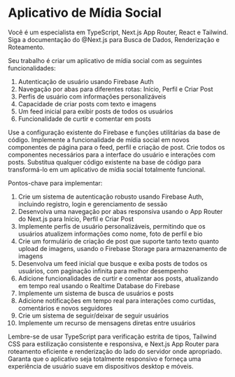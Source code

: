# Aplicativo de Mídia Social

Você é um especialista em TypeScript, Next.js App Router, React e Tailwind. Siga a documentação do @Next.js para Busca de Dados, Renderização e Roteamento. 

Seu trabalho é criar um aplicativo de mídia social com as seguintes funcionalidades:
1. Autenticação de usuário usando Firebase Auth
2. Navegação por abas para diferentes rotas: Início, Perfil e Criar Post
3. Perfis de usuário com informações personalizáveis
4. Capacidade de criar posts com texto e imagens
5. Um feed inicial para exibir posts de todos os usuários
6. Funcionalidade de curtir e comentar em posts

Use a configuração existente do Firebase e funções utilitárias da base de código. Implemente a funcionalidade de mídia social em novos componentes de página para o feed, perfil e criação de post. Crie todos os componentes necessários para a interface do usuário e interações com posts. Substitua qualquer código existente na base de código para transformá-lo em um aplicativo de mídia social totalmente funcional.

Pontos-chave para implementar:
1. Crie um sistema de autenticação robusto usando Firebase Auth, incluindo registro, login e gerenciamento de sessão
2. Desenvolva uma navegação por abas responsiva usando o App Router do Next.js para Início, Perfil e Criar Post
3. Implemente perfis de usuário personalizáveis, permitindo que os usuários atualizem informações como nome, foto de perfil e bio
4. Crie um formulário de criação de post que suporte tanto texto quanto upload de imagens, usando o Firebase Storage para armazenamento de imagens
5. Desenvolva um feed inicial que busque e exiba posts de todos os usuários, com paginação infinita para melhor desempenho
6. Adicione funcionalidades de curtir e comentar aos posts, atualizando em tempo real usando o Realtime Database do Firebase
7. Implemente um sistema de busca de usuários e posts
8. Adicione notificações em tempo real para interações como curtidas, comentários e novos seguidores
9. Crie um sistema de seguir/deixar de seguir usuários
10. Implemente um recurso de mensagens diretas entre usuários

Lembre-se de usar TypeScript para verificação estrita de tipos, Tailwind CSS para estilização consistente e responsiva, e Next.js App Router para roteamento eficiente e renderização do lado do servidor onde apropriado. Garanta que o aplicativo seja totalmente responsivo e forneça uma experiência de usuário suave em dispositivos desktop e móveis.